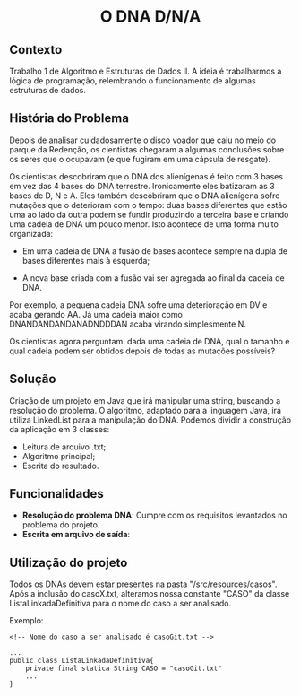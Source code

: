 <h1 align="center">O DNA D/N/A</h1>

## Contexto

Trabalho 1 de Algoritmo e Estruturas de Dados II. A ideia é trabalharmos a lógica de programação, relembrando o funcionamento de algumas estruturas de dados.

## História do Problema

Depois de analisar cuidadosamente o disco voador que caiu no meio do parque da Redenção, os cientistas chegaram a algumas conclusões sobre os seres que o ocupavam (e que fugiram em uma cápsula de resgate).

Os cientistas descobriram que o DNA dos alienígenas é feito com 3 bases em vez das 4 bases do DNA terrestre. Ironicamente eles batizaram as 3 bases de D, N e A. Eles também descobriram que o DNA alienígena sofre mutações que o deterioram com o tempo: duas bases diferentes que estão uma ao lado da outra podem se fundir produzindo a terceira base e criando uma cadeia de DNA um pouco menor. Isto acontece de uma forma muito organizada:

* Em uma cadeia de DNA a fusão de bases acontece sempre na dupla de bases diferentes mais à esquerda;

* A nova base criada com a fusão vai ser agregada ao final da cadeia de DNA.

Por exemplo, a pequena cadeia DNA sofre uma deterioração em DV e acaba gerando AA. Já uma cadeia maior como DNANDANDANDANADNDDDAN acaba virando simplesmente N.

Os cientistas agora perguntam: dada uma cadeia de DNA, qual o tamanho e qual cadeia podem ser obtidos depois de todas as mutações possíveis?

## Solução

Criação de um projeto em Java que irá manipular uma string, buscando a resolução do problema. O algoritmo, adaptado para a linguagem Java, irá utiliza LinkedList para a manipulação do DNA. Podemos dividir a construção da aplicação em 3 classes:

* Leitura de arquivo .txt;
* Algoritmo principal;
* Escrita do resultado. 

## Funcionalidades
* <b>Resolução do problema DNA</b>: Cumpre com os requisitos levantados no problema do projeto.
* <b>Escrita em arquivo de saída</b>:

## Utilização do projeto

Todos os DNAs devem estar presentes na pasta "/src/resources/casos". Após a inclusão do casoX.txt, alteramos nossa constante "CASO" da classe ListaLinkadaDefinitiva para o nome do caso a ser analisado.

Exemplo:
```
<!-- Nome do caso a ser analisado é casoGit.txt -->

...
public class ListaLinkadaDefinitiva{
    private final statica String CASO = "casoGit.txt" 
    ...
}
```

